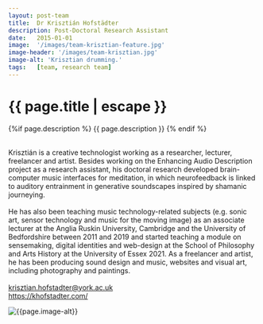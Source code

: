 ```yaml
---
layout: post-team
title:  Dr Krisztián Hofstädter
description: Post-Doctoral Research Assistant
date:   2015-01-01
image:  '/images/team-krisztian-feature.jpg'
image-header: '/images/team-krisztian.jpg'
image-alt: 'Krisztian drumming.'
tags:   [team, research team]
---
```


<!-- begin hero -->
  <div class="container">
    <div class="row">
      <div class="col col-12">
        <div class="hero2__inner">
          <div class="hero2__left">
            <h1 class="post__title">{{ page.title | escape }}</h1>
          {%if page.description %}
            {{ page.description }}
          {% endif %}
          <br><br>
          <p>Krisztián is a creative technologist working as a researcher, lecturer, freelancer and artist. Besides working on the Enhancing Audio Description project as a research assistant, his doctoral research developed brain-computer music interfaces for meditation, in which neurofeedback is linked to auditory entrainment in generative soundscapes inspired by shamanic journeying.
          <br><br>
          He has also been teaching music technology-related subjects (e.g. sonic art, sensor technology and music for the moving image) as an associate lecturer at the Anglia Ruskin University, Cambridge and the University of Bedfordshire between 2011 and 2019 and started teaching a module on sensemaking, digital identities and web-design at the School of Philosophy and Arts History at the University of Essex 2021. As a freelancer and artist, he has been producing sound design and music, websites and visual art, including photography and paintings.
          <br><br>
          <a href = "mailto: krisztian.hofstadter@york.ac.uk">krisztian.hofstadter@york.ac.uk</a>
          <br>
          <a href="https://khofstadter.com/">https://khofstadter.com/</a>
          </p>
           </div>
          <div class="hero2__right">
              <img class="lazy" data-src="{{page.image-header}}" alt="{{page.image-alt}}">
        </div>
      </div>
    </div>
  </div>
